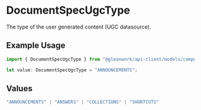 # DocumentSpecUgcType

The type of the user generated content (UGC datasource).

## Example Usage

```typescript
import { DocumentSpecUgcType } from "@gleanwork/api-client/models/components";

let value: DocumentSpecUgcType = "ANNOUNCEMENTS";
```

## Values

```typescript
"ANNOUNCEMENTS" | "ANSWERS" | "COLLECTIONS" | "SHORTCUTS"
```